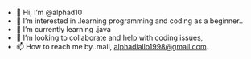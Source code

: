 - 👋 Hi, I’m @alphad10
- 👀 I’m interested in .learning programming and coding as a beginner..
- 🌱 I’m currently learning .java
- 💞️ I’m looking to collaborate and help with coding issues, 
- 📫 How to reach me by..mail, alphadiallo1998@gmail.com.

<!---
alphad10/alphad10 is a ✨ special ✨ repository because its `README.md` (this file) appears on your GitHub profile.
You can click the Preview link to take a look at your changes.
--->
